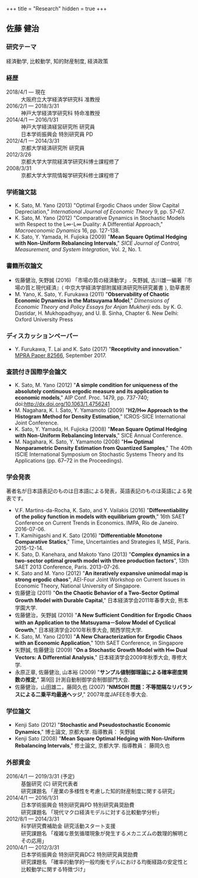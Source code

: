 +++
title = "Research"
hidden = true
+++

## 佐藤 健治

### 研究テーマ

経済動学, 比較動学, 知的財産制度, 経済政策 

### 経歴
<dl>
<dt>2018/4/1 &mdash; 現在</dt>
<dd>大阪府立大学経済学研究科 准教授</dd>
<dt>2016/2/1 &mdash; 2018/3/31</dt>
<dd>神戸大学経済学研究科 特命准教授</dd>
<dt>2014/4/1 &mdash; 2016/1/31</dt>
<dd>神戸大学経済経営研究所 研究員</dd>
<dd>日本学術振興会 特別研究員 PD</dd>
<dt>2012/4/1 &mdash; 2014/3/31</dt>
<dd>京都大学経済研究所 研究員</dd>
<dt>2012/3/26</dt><dd>京都大学大学院経済学研究科博士課程修了</dd>
<dt>2008/3/31</dt><dd>京都大学大学院情報学研究科修士課程修了</dd>
</dl>

### 学術論文誌

- K. Sato, M. Yano (2013) "Optimal Ergodic Chaos under Slow Capital Depreciation," <em>International Journal of Economic Theory</em> 9, pp. 57-67.
- K. Sato, M. Yano (2012) "Comparative Dynamics in Stochastic Models with Respect to the L∞-L∞ Duality: A Differential Approach," <em>Macroeconomic Dynamics</em> 16, pp. 127-138.
- K. Sato, Y. Yamada, H. Fujioka (2009) "<strong>Mean Square Optimal Hedging with Non-Uniform Rebalancing Intervals</strong>," <em>SICE Journal of Control, Measurement, and System Integration</em>, Vol. 2, No. 1.

### 書籍所収論文

- 佐藤健治, 矢野誠 (2016) 「市場の質の経済動学」.  矢野誠, 古川雄一編著『市場の質と現代経済』&lang; 中京大学経済学部附属経済研究所研究叢書
 &rang;, 勁草書房
- M. Yano, K. Sato, Y. Furukawa (2011) "<strong>Observability of Chaotic Economic Dynamics in the Matsuyama Model</strong>," <em>Dimensions of Economic Theory and Policy Essays for Anjan Mukherji</em> eds. by K. G. Dastidar, H. Mukhopadhyay, and U. B. Sinha, Chapter 6. New Delhi: Oxford University Press

### ディスカッションペーパー

- Y. Furukawa, T. Lai and K. Sato (2017) "**Receptivity and innovation**." [MPRA Paper 82566](https://mpra.ub.uni-muenchen.de/82566/), September 2017.

### 査読付き国際学会論文

- K. Sato, M. Yano (2012) "<strong>A simple condition for uniqueness of the absolutely continuous ergodic measure and its application to economic models</strong>," AIP Conf. Proc. 1479, pp. 737-740; doi:<a href="http://dx.doi.org/10.1063/1.4756241">http://dx.doi.org/10.1063/1.4756241</a>
- M. Nagahara, K. I. Sato, Y. Yamamoto (2009) "<strong><span class="eng">H2/H∞</span>&nbsp;Approach to the Histogram Method for Density Estimation</strong>," ICROS-SICE International Joint Conference.
- K. Sato, Y. Yamada, H. Fujioka (2008) "<strong>Mean Square Optimal Hedging with Non-Uniform Rebalancing Intervals</strong>," SICE Annual Conference.
- M. Nagahara, K. Sato, Y. Yamamoto (2008) "<strong><span class="eng">H∞</span>&nbsp;Optimal Nonparametric Density Estimation from Quantized Samples</strong>," The 40th ISCIE International Symposium on Stochastic Systems Theory and Its Applications (pp. 67–72 in the Proceedings).

### 学会発表
著者名が日本語表記のものは日本語による発表，英語表記のものは英語による発表です。

- V.F. Martins-da-Rocha, K. Sato, and Y. Vailakis (2016) "<strong>Differentiability of the policy function in models with equilibrium growth</strong>," 16th SAET Conference on Current Trends in Economics. IMPA, Rio de Janeiro. 2016-07-06.
- T. Kamihigashi and K. Sato (2016) "<strong>Differentiable Monotone Comparative Statics</strong>," Time, Uncertainties and Strategies II, MSE, Paris. 2015-12-14.
- K. Sato, D. Kanehara, and Makoto Yano (2013) "<strong>Complex dynamics in a two-sector optimal growth model with three production factors</strong>", 13th SAET 2013 Conference, Paris. 2013-07-26.
- K. Sato and M. Yano (2012) "<strong>An iteratively expansive unimodal map is strong ergodic chaos</strong>", AEI-Four Joint Workshop on Current Issues in Economic Theory, National University of Singapore.
- 佐藤健治 (2011) "<strong>On the Chaotic Behavior of a Two-Sector Optimal Growth Model with Durable Capital</strong>," 日本経済学会2011年春季大会, 熊本学園大学.
- 佐藤健治，矢野誠 (2010) "<strong>A New Sufficient Condition for Ergodic Chaos with an Application to the Matsuyama－Solow Model of Cyclical Growth</strong>," 日本経済学会2010年秋季大会, 関西学院大学.
- K. Sato, M. Yano (2010) "<strong>A New Characterization for Ergodic Chaos with an Economic Application</strong>," 10th SAET Conference, in Singapore
- 矢野誠, 佐藤健治 (2009) "<strong>On a Stochastic Growth Model with <span class="eng">H∞</span>&nbsp;Dual Vectors: A Differential Analysis</strong>," 日本経済学会2009年秋季大会, 専修大学.
- 永原正章, 佐藤健治, 山本裕 (2009) "<strong>サンプル値制御理論による確率密度関数の推定</strong>," 第9回 計測自動制御学会制御部門大会. 
- 佐藤健治，山田雄二，藤岡久也 (2007) "<strong>NMSOH 問題：不等間隔なリバランスによる二乗平均最適ヘッジ</strong>," 2007年度JAFEE冬季大会.

### 学位論文
- Kenji Sato (2012) "<strong>Stochastic and Pseudostochastic Economic Dynamics</strong>," 博士論文, 京都大学. 指導教員： 矢野誠
- Kenji Sato (2008) "<strong>Mean Square Optimal Hedging with Non-Uniform Rebalancing Intervals</strong>," 修士論文, 京都大学. 指導教員： 藤岡久也

### 外部資金
<dl>
<dt>2016/4/1 &mdash; 2019/3/31 (予定)</dt>
<dd>基盤研究 (C) 研究代表者</dd>
<dd>研究課題名 「産業の多様性を考慮した知的財産制度に関する研究」</dd>
<dt>2014/4/1 &mdash; 2016/1/31</dt>
<dd>日本学術振興会 特別研究員PD 特別研究員奨励費</dd>
<dd>研究課題名 「現代マクロ経済モデルに対する比較動学分析」</dd>
<dt>2012/8/1 &mdash; 2014/3/31</dt>
<dd>科学研究費補助金 研究活動スタート支援</dd>
<dd>研究課題名 「複雑な景気循環現象が発生するメカニズムの数理的解明とその応用」</dd>
<dt>2010/4/1 &mdash; 2012/3/31</dt>
<dd>日本学術振興会 特別研究員DC2 特別研究員奨励費</dd>
<dd>研究課題名 「確率的動学的一般均衡モデルにおける均衡経路の安定性と比較動学に関する特徴づけ」</dd>
</dl>